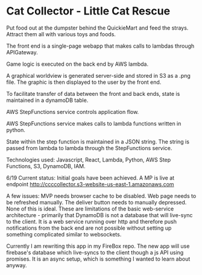 # Cat Collector - Little Cat Rescue
Put food out at the dumpster behind the QuickieMart and feed the strays.
Attract them all with various toys and foods.


The front end is a single-page webapp that makes calls to lambdas through APIGateway.

Game logic is executed on the back end by AWS lambda. 

A graphical worldview is generated server-side and stored in S3 as a .png file. The graphic is then displayed to the user by the front end.

To facilitate transfer of data between the front and back ends, state is maintained in a dynamoDB table.

AWS StepFunctions service controls application flow.

AWS StepFunctions service makes calls to lambda functions written in python. 

State within the step function is maintained in a JSON string. The string is passed from lambda to lambda through the StepFunctions service. 


Technologies used: Javascript, React, Lambda, Python, AWS Step Functions, S3, DynamoDB, IAM.

6/19 Current status: Initial goals have been achieved. A MP is live at endpoint http://ccccollector.s3-website-us-east-1.amazonaws.com

A few issues: MVP needs browser cache to be disabled. Web page needs to be refreshed manually. The deliver button needs to manually depressed. None of this is ideal. These are limitations of the basic web-service architecture - primarily that DynamoDB is not a database that will live-sync to the client. It is a web service running over http and therefore push notifications from the back end are not possible without setting up something complicated similar to websockets.

Currently I am rewriting this app in my FireBox repo. The new app will use firebase's database which live-syncs to the client though a js API using promises. It is an async setup, which is something I wanted to learn about anyway. 
